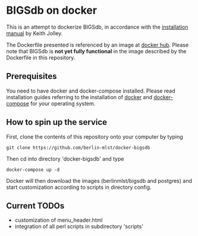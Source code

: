 # BIGSdb on docker

This is an attempt to dockerize BIGSdb, in accordance with the [installation manual](https://bigsdb.readthedocs.io/en/latest/) by Keith Jolley.

The Dockerfile presented is referenced by an image at [docker hub](https://hub.docker.com/r/berlinmlst/bigsdb/). Please note that BIGSdb is **not yet fully functional** in the image described by the Dockerfile in this repository.

## Prerequisites

You need to have docker and docker-compose installed. Please read installation guides referring to the installation of [docker](https://docs.docker.com/install/) and [docker-compose](https://docs.docker.com/compose/install/) for your operating system.

## How to spin up the service

First, clone the contents of this repository onto your computer by typing

    git clone https://github.com/berlin-mlst/docker-bigsdb
    
Then cd into directory 'docker-bigsdb' and type

    docker-compose up -d
    
Docker will then download the images (berlinmlst/bigsdb and postgres) and start customization according to scripts in directory config.

## Current TODOs

  * customization of menu_header.html
  * integration of all perl scripts in subdirectory 'scripts'

